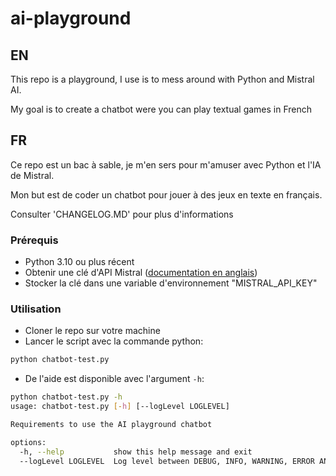 # ai-playground

## EN

This repo is a playground, I use is to mess around with Python and Mistral AI.

My goal is to create a chatbot were you can play textual games in French

## FR

Ce repo est un bac à sable, je m'en sers pour m'amuser avec Python et l'IA de Mistral.

Mon but est de coder un chatbot pour jouer à des jeux en texte en français.

Consulter 'CHANGELOG.MD' pour plus d'informations

### Prérequis

- Python 3.10 ou plus récent
- Obtenir une clé d'API Mistral ([documentation en anglais](https://docs.mistral.ai/getting-started/quickstart/#account-setup))
- Stocker la clé dans une variable d'environnement "MISTRAL_API_KEY"

### Utilisation

- Cloner le repo sur votre machine
- Lancer le script avec la commande python:

```bash
python chatbot-test.py
```

- De l'aide est disponible avec l'argument `-h`:

```bash
python chatbot-test.py -h              
usage: chatbot-test.py [-h] [--logLevel LOGLEVEL]

Requirements to use the AI playground chatbot

options:
  -h, --help           show this help message and exit
  --logLevel LOGLEVEL  Log level between DEBUG, INFO, WARNING, ERROR AND CRITICAL (default set to INFO)
```
